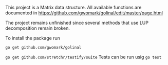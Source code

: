 
This project is a Matrix data structure. 
All available functions are documented in https://github.com/gwomark/golinal/edit/master/page.html

The project remains unfinished since several methods that use LUP decomposition remain broken. 

 To install the package run 
 
 `go get github.com/gwomark/golinal` 
 
 `go get github.com/stretchr/testify/suite`
 Tests can be run usig `go test`





